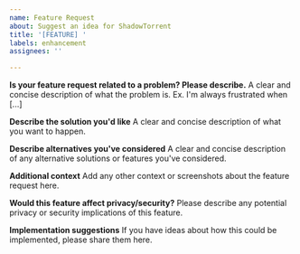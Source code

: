 ```yaml
---
name: Feature Request
about: Suggest an idea for ShadowTorrent
title: '[FEATURE] '
labels: enhancement
assignees: ''

---
```


**Is your feature request related to a problem? Please describe.**
A clear and concise description of what the problem is. Ex. I'm always frustrated when [...]

**Describe the solution you'd like**
A clear and concise description of what you want to happen.

**Describe alternatives you've considered**
A clear and concise description of any alternative solutions or features you've considered.

**Additional context**
Add any other context or screenshots about the feature request here.

**Would this feature affect privacy/security?**
Please describe any potential privacy or security implications of this feature.

**Implementation suggestions**
If you have ideas about how this could be implemented, please share them here.
